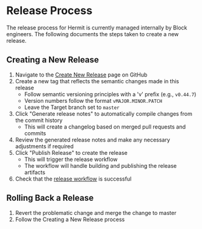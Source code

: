 # Release Process

The release process for Hermit is currently managed internally by Block engineers. 
The following documents the steps taken to create a new release.

## Creating a New Release

1. Navigate to the [Create New Release](https://github.com/cashapp/hermit/releases/new) page on GitHub
2. Create a new tag that reflects the semantic changes made in this release
   - Follow semantic versioning principles with a 'v' prefix (e.g., `v0.44.7`)
   - Version numbers follow the format `vMAJOR.MINOR.PATCH`
   - Leave the Target branch set to `master`
3. Click "Generate release notes" to automatically compile changes from the commit history
   - This will create a changelog based on merged pull requests and commits
4. Review the generated release notes and make any necessary adjustments if required
5. Click "Publish Release" to create the release
   - This will trigger the release workflow
   - The workflow will handle building and publishing the release artifacts
6. Check that the [release workflow](https://github.com/cashapp/hermit/actions/workflows/release.yml) is successful

## Rolling Back a Release

1. Revert the problematic change and merge the change to master
2. Follow the Creating a New Release process